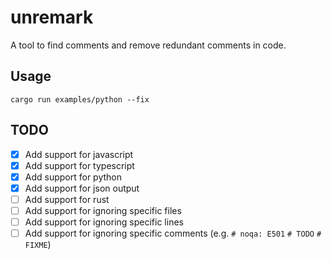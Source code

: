 # unremark

A tool to find comments and remove redundant comments in code.


## Usage
```
cargo run examples/python --fix
```

## TODO
- [x] Add support for javascript
- [x] Add support for typescript
- [x] Add support for python
- [x] Add support for json output
- [ ] Add support for rust
- [ ] Add support for ignoring specific files
- [ ] Add support for ignoring specific lines
- [ ] Add support for ignoring specific comments (e.g. `# noqa: E501` `# TODO` `# FIXME`)
